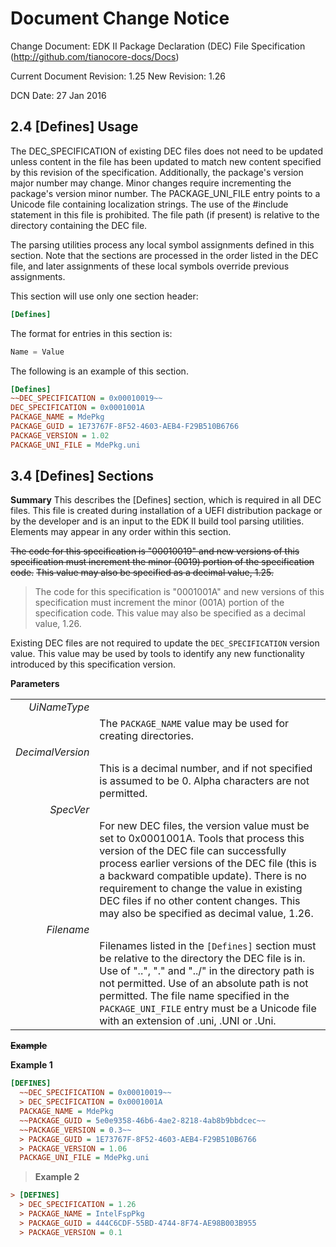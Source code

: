 # Document Change Notice


Change Document: EDK II Package Declaration (DEC) File Specification
(http://github.com/tianocore-docs/Docs)

Current Document Revision: 1.25
New Revision: 1.26

DCN Date: 27 Jan 2016


## 2.4 [Defines] Usage

The DEC_SPECIFICATION of existing DEC files does not need to be updated unless
content in the file has been updated to match new content specified by this
revision of the specification. Additionally, the package's version major number
may change. Minor changes require incrementing the package's version minor 
number. The PACKAGE_UNI_FILE entry points to a Unicode file containing 
localization strings. The use of the \#include statement in this file is 
prohibited. The file path (if present) is relative to the directory containing
the DEC file.

The parsing utilities process any local symbol assignments defined in this
section. Note that the sections are processed in the order listed in the DEC
file, and later assignments of these local symbols override previous
assignments.

This section will use only one section header:

```ini
[Defines]
```

The format for entries in this section is:
```C
Name = Value
```

The following is an example of this section.
```ini
[Defines]
~~DEC_SPECIFICATION = 0x00010019~~
DEC_SPECIFICATION = 0x0001001A
PACKAGE_NAME = MdePkg
PACKAGE_GUID = 1E73767F-8F52-4603-AEB4-F29B510B6766
PACKAGE_VERSION = 1.02
PACKAGE_UNI_FILE = MdePkg.uni
```

## 3.4 [Defines] Sections
**Summary**
This describes the [Defines] section, which is required in all DEC files. This 
file is created during installation of a UEFI distribution package or by the 
developer and is an input to the EDK II build tool parsing utilities. Elements 
may appear in any order within this section.

~~The code for this specification is "00010019" and new versions of this~~
~~specification must increment the minor (0019) portion of the specification code.~~
~~This value may also be specified as a decimal value, 1.25.~~

> The code for this specification is "0001001A" and new versions of this
> specification must increment the minor (001A) portion of the specification code.
> This value may also be specified as a decimal value, 1.26.

Existing DEC files are not required to update the ```DEC_SPECIFICATION``` 
version value. This value may be used by tools to identify any new functionality 
introduced by this specification version.

**Parameters**

|     |     |
| --: | :-- |
| *UiNameType* |   |
|  | The ```PACKAGE_NAME``` value may be used for creating directories. |
| *DecimalVersion* |    |
|  | This is a decimal number, and if not specified is assumed to be 0. Alpha characters are not permitted. |
| *SpecVer* |     |
|  | For new DEC files, the version value must be set to 0x0001001A. Tools that process this version of the DEC file can successfully process earlier versions of the DEC file (this is a backward compatible update). There is no requirement to change the value in existing DEC files if no other content changes. This may also be specified as decimal value, 1.26. |
| *Filename* |    |
|  | Filenames listed in the ```[Defines]``` section must be relative to the directory the DEC file is in. Use of "..", "." and "../" in the directory path is not permitted. Use of an absolute path is not permitted. The file name specified in the ```PACKAGE_UNI_FILE``` entry must be a Unicode file with an extension of .uni, .UNI or .Uni. |

 
~~**Example**~~

**Example 1**
```ini
[DEFINES]
  ~~DEC_SPECIFICATION = 0x00010019~~
  > DEC_SPECIFICATION = 0x0001001A
  PACKAGE_NAME = MdePkg
  ~~PACKAGE_GUID = 5e0e9358-46b6-4ae2-8218-4ab8b9bbdcec~~
  ~~PACKAGE_VERSION = 0.3~~
  > PACKAGE_GUID = 1E73767F-8F52-4603-AEB4-F29B510B6766
  > PACKAGE_VERSION = 1.06
  PACKAGE_UNI_FILE = MdePkg.uni
```

> **Example 2**

```ini
> [DEFINES]
  > DEC_SPECIFICATION = 1.26
  > PACKAGE_NAME = IntelFspPkg
  > PACKAGE_GUID = 444C6CDF-55BD-4744-8F74-AE98B003B955
  > PACKAGE_VERSION = 0.1
```
